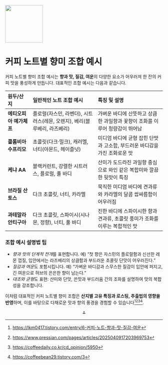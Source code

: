 <img src="https://r2cdn.perplexity.ai/pplx-full-logo-primary-dark%402x.png" class="logo" width="120"/>

# 커피 노트별 향미 조합 예시

커피 노트별 향미 조합 예시는 **향과 맛, 질감, 여운**의 다양한 요소가 어우러져 한 잔의 커피 맛을 풍성하게 만듭니다. 대표적인 조합 예시는 다음과 같습니다.


| 원두/산지 | 일반적인 노트 조합 예시 | 특징 및 설명 |
| :-- | :-- | :-- |
| **에티오피아 예가체프** | 플로럴(자스민, 라벤더), 시트러스(레몬, 오렌지), 베리(블루베리, 라즈베리) | 가벼운 바디에 산뜻하고 상큼한 과일향과 꽃향이 조화를 이루어 청량감이 뛰어남 |
| **콜롬비아 수프리모** | 초콜릿(다크·밀크), 캐러멜, 너티(아몬드, 헤이즐넛) | 미디엄 바디에 균형 잡힌 단맛과 고소함, 부드러운 바디감을 가진 조화로운 맛 |
| **케냐 AA** | 블랙커런트, 강렬한 시트러스, 플로럴, 풀 바디 | 산미가 도드라진 과일향 중심으로 와인 같은 복합미와 깔끔한 뒷맛이 특징 |
| **브라질 산토스** | 다크 초콜릿, 너티, 카라멜 | 묵직한 미디엄 바디에 견과류와 카라멜의 달콤 쌉싸름함이 어우러짐 |
| **과테말라 안티구아** | 다크 초콜릿, 스파이시(시나몬, 정향), 너티, 풀 바디 | 진한 바디에 스파이시한 향과 견과류, 초콜릿 풍미가 조화를 이루는 복합적인 맛 |

### 조합 예시 설명법 팁

- *향과 맛의 단계적 전개*를 표현합니다. 예) “첫 향은 자스민의 플로럴함과 신선한 레몬 껍질, 입안에서는 라즈베리의 상큼함과 부드러운 초콜릿 단맛이 어우러진다.”
- *질감과 여운*도 포함시킵니다. 예) “가벼운 바디감과 스무스한 질감이 입안에 퍼지고, 긴 여운으로 허브의 은은한 향이 남는다.”
- *대조와 균형*도 표현: 산미와 단맛, 쓴맛과 부드러움 간의 조화를 설명하여 맛의 복합성을 강조합니다.

이처럼 대표적인 커피 노트별 향미 조합은 **산지별 고유 특징과 로스팅, 추출법의 영향을 반영**하며, 이를 바탕으로 다채로운 맛과 향의 풍경을 경험할 수 있습니다[^1][^3][^4][^5].

<div style="text-align: center">⁂</div>

[^1]: https://lkm0417.tistory.com/entry/6-커피-노트-향과-맛-질감-여운

[^2]: https://brunch.co.kr/@812977feb7bc498/17

[^3]: https://www.pressian.com/pages/articles/2025040917203969753

[^4]: https://coffeedaily.co.kr/cd_opinion/5950

[^5]: https://coffeebean29.tistory.com/3

[^6]: https://www.youtube.com/watch?v=Wgi-ZlrykcI

[^7]: https://small-coffee.tistory.com/15

